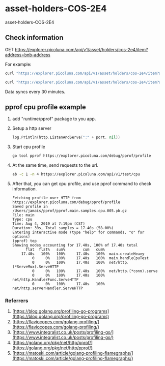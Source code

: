 # asset-holders-COS-2E4
asset-holders-COS-2E4

## Check information

GET https://explorer.picoluna.com/api/v1/asset/holders/cos-2e4/item?address=bnb-address

For example:

```bash
curl "https://explorer.picoluna.com/api/v1/asset/holders/cos-2e4/item?address=bnb1jxfh2g85q3v0tdq56fnevx6xcxtcnhtsmcu64m"

curl "https://explorer.picoluna.com/api/v1/asset/holders/cos-2e4/item?address=bnb1u9j9hkst6gf09dkdvxlj7puk8c7vh68a0kkmht"

```

Data syncs every 30 minutes.

## pprof cpu profile example

1. add "runtime/pprof" package to you app.
2. Setup a http server
    ```go
    log.Println(http.ListenAndServe(":" + port, nil))
    ```
3. Start cpu profile
    ```bash
    go tool pprof https://explorer.picoluna.com/debug/pprof/profile
    ```
4. At the same time, send requests to the url.
    ```bash
    ab -c 1 -n 4 https://explorer.picoluna.com/api/v1/test/cpu
    ```
5. After that, you can get cpu profile, and use pprof command to check information.

    ```text
    Fetching profile over HTTP from https://explorer.picoluna.com/debug/pprof/profile
    Saved profile in /Users/jamais/pprof/pprof.main.samples.cpu.005.pb.gz
    File: main
    Type: cpu
    Time: Aug 4, 2019 at 7:19pm (CST)
    Duration: 30s, Total samples = 17.40s (58.00%)
    Entering interactive mode (type "help" for commands, "o" for options)
    (pprof) top
    Showing nodes accounting for 17.40s, 100% of 17.40s total
          flat  flat%   sum%        cum   cum%
        17.40s   100%   100%     17.40s   100%  main.createHeavy
             0     0%   100%     17.40s   100%  main.handleCpuTest
             0     0%   100%     17.40s   100%  net/http.(*ServeMux).ServeHTTP
             0     0%   100%     17.40s   100%  net/http.(*conn).serve
             0     0%   100%     17.40s   100%  net/http.HandlerFunc.ServeHTTP
             0     0%   100%     17.40s   100%  net/http.serverHandler.ServeHTTP
    ```
### Referrers

1. [https://blog.golang.org/profiling-go-programs](https://blog.golang.org/profiling-go-programs)
2. [https://flaviocopes.com/golang-profiling/](https://flaviocopes.com/golang-profiling/)
3. [https://www.integralist.co.uk/posts/profiling-go/](https://www.integralist.co.uk/posts/profiling-go/)
4. [https://golang.org/pkg/net/http/pprof/](https://golang.org/pkg/net/http/pprof/)
5. [https://matoski.com/article/golang-profiling-flamegraphs/](https://matoski.com/article/golang-profiling-flamegraphs/)
